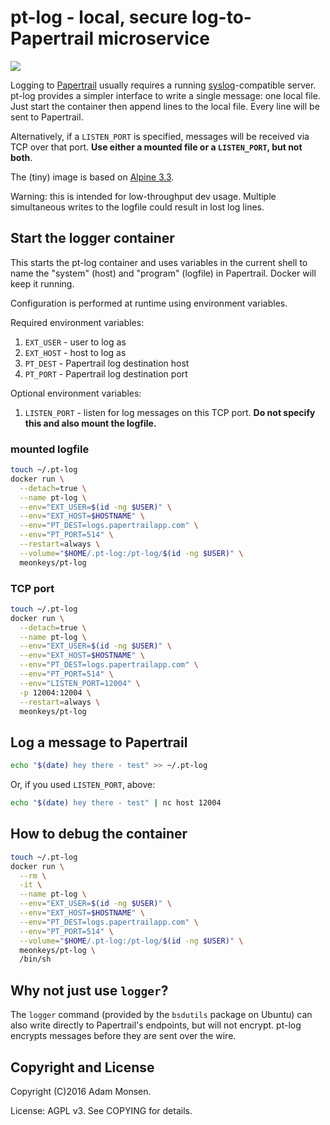# pt-log - local, secure log-to-Papertrail microservice

[![](https://imagelayers.io/badge/meonkeys/pt-log:latest.svg)](https://imagelayers.io/?images=meonkeys/pt-log:latest 'Get your own badge on imagelayers.io')

Logging to [Papertrail](https://papertrailapp.com/) usually requires a running [syslog](https://en.wikipedia.org/wiki/Syslog)-compatible server. pt-log provides a simpler interface to write a single message: one local file. Just start the container then append lines to the local file. Every line will be sent to Papertrail.

Alternatively, if a `LISTEN_PORT` is specified, messages will be received via TCP over that port. **Use either a mounted file or a `LISTEN_PORT`, but not both**.

The (tiny) image is based on [Alpine 3.3](http://www.alpinelinux.org/).

Warning: this is intended for low-throughput dev usage. Multiple simultaneous writes to the logfile could result in lost log lines.

## Start the logger container

This starts the pt-log container and uses variables in the current shell to name the "system" (host) and "program" (logfile) in Papertrail. Docker will keep it running.

Configuration is performed at runtime using environment variables.

Required environment variables:

1. `EXT_USER` - user to log as
1. `EXT_HOST` - host to log as
1. `PT_DEST` - Papertrail log destination host
1. `PT_PORT` - Papertrail log destination port

Optional environment variables:

1. `LISTEN_PORT` - listen for log messages on this TCP port. **Do not specify this and also mount the logfile.**

### mounted logfile

```bash
touch ~/.pt-log
docker run \
  --detach=true \
  --name pt-log \
  --env="EXT_USER=$(id -ng $USER)" \
  --env="EXT_HOST=$HOSTNAME" \
  --env="PT_DEST=logs.papertrailapp.com" \
  --env="PT_PORT=514" \
  --restart=always \
  --volume="$HOME/.pt-log:/pt-log/$(id -ng $USER)" \
  meonkeys/pt-log
```

### TCP port

```bash
touch ~/.pt-log
docker run \
  --detach=true \
  --name pt-log \
  --env="EXT_USER=$(id -ng $USER)" \
  --env="EXT_HOST=$HOSTNAME" \
  --env="PT_DEST=logs.papertrailapp.com" \
  --env="PT_PORT=514" \
  --env="LISTEN_PORT=12004" \
  -p 12004:12004 \
  --restart=always \
  meonkeys/pt-log
```

## Log a message to Papertrail

```bash
echo "$(date) hey there - test" >> ~/.pt-log
```

Or, if you used `LISTEN_PORT`, above:

```bash
echo "$(date) hey there - test" | nc host 12004
```

## How to debug the container

```bash
touch ~/.pt-log
docker run \
  --rm \
  -it \
  --name pt-log \
  --env="EXT_USER=$(id -ng $USER)" \
  --env="EXT_HOST=$HOSTNAME" \
  --env="PT_DEST=logs.papertrailapp.com" \
  --env="PT_PORT=514" \
  --volume="$HOME/.pt-log:/pt-log/$(id -ng $USER)" \
  meonkeys/pt-log \
  /bin/sh
```

## Why not just use `logger`?

The `logger` command (provided by the `bsdutils` package on Ubuntu) can also write directly to Papertrail's endpoints, but will not encrypt. pt-log encrypts messages before they are sent over the wire.

## Copyright and License

Copyright (C)2016 Adam Monsen.

License: AGPL v3. See COPYING for details.
